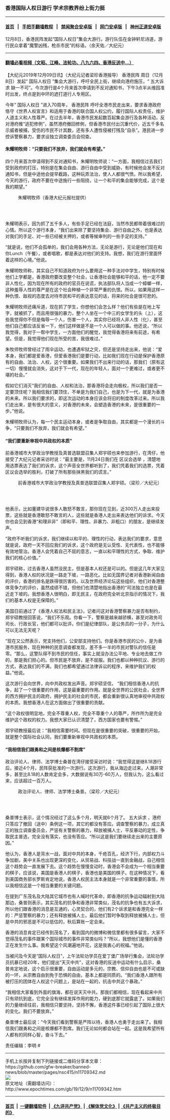 ### 香港国际人权日游行 学术宗教界纷上街力挺
------------------------

#### [首页](https://github.com/gfw-breaker/banned-news/blob/master/README.md) &nbsp;&nbsp;|&nbsp;&nbsp; [手把手翻墙教程](https://github.com/gfw-breaker/guides/wiki) &nbsp;&nbsp;|&nbsp;&nbsp; [禁闻聚合安卓版](https://github.com/gfw-breaker/bn-android) &nbsp;&nbsp;|&nbsp;&nbsp; [网门安卓版](https://github.com/oGate2/oGate) &nbsp;&nbsp;|&nbsp;&nbsp; [神州正道安卓版](https://github.com/SzzdOgate/update) 



<div><img alt="" class="aligncenter wp-post-image" src="http://i.epochtimes.com/assets/uploads/2019/12/1912080600212478-600x400.jpg"/>
<div class="red16 caption">
 12月8日，香港民阵发起“国际人权日”集会大游行。游行队伍在金钟轩尼诗道，游行民众拿着“魔警凶残，枪杀市民”的标语。（余天佑／大纪元）
</div>
</div><hr/>

#### [翻墙必看视频（文昭、江峰、法轮功、八九六四、香港反送中...）](https://github.com/gfw-breaker/banned-news/blob/master/pages/link3.md)

<div><p>
 【大纪元2019年12月09日讯】（大纪元记者梁珍香港报导）
 <ok href="http://www.epochtimes.com/gb/tag/%E9%A6%99%E6%B8%AF%E6%B0%91%E9%98%B5.html">
  香港民阵
 </ok>
 周日（12月8日）发起“
 <ok href="http://www.epochtimes.com/gb/tag/%E5%9B%BD%E9%99%85%E4%BA%BA%E6%9D%83%E6%97%A5.html">
  国际人权日
 </ok>
 ”集会大游行，呼吁全民上街，继续向港府施压，“
 <ok href="http://www.epochtimes.com/gb/tag/%E4%BA%94%E5%A4%A7%E8%AF%89%E6%B1%82.html">
  五大诉求
 </ok>
 缺一不可”。今次游行是4个月来首次申请到不反对通知书，下午3点半从维园准时出发，终点是到中环的遮打道行人专用区。
</p>
<p>
 今年“
 <ok href="http://www.epochtimes.com/gb/tag/%E5%9B%BD%E9%99%85%E4%BA%BA%E6%9D%83%E6%97%A5.html">
  国际人权日
 </ok>
 ”进入70周年，
 <ok href="http://www.epochtimes.com/gb/tag/%E9%A6%99%E6%B8%AF%E6%B0%91%E9%98%B5.html">
  香港民阵
 </ok>
 呼吁全港市民走出来，要求香港政府恪守《世界人权宣言》和适用于香港的联合国人权公约，履行国际人权责任，维护人道主义和人性尊严。在过去半年，香港市民发起数百起集会游行及各种活动，反对港府推“逃犯修例”，虽然港府撤回修例，但香港市民付出沉重代价，近五千多名示威者被捕，受伤的市民不计其数，还有多人遭性侵被打残及“自杀”。港民进一步控诉警察暴力，要求设独立调查委员会彻查。
</p>
<h4>
 朱耀明牧师：“只要我们不放弃，我们就会有希望。”
</h4>
<p>
 四个月来首次申请得到不反对通知书，朱耀明牧师说：“一方面，我相信过去我们受到政府的打压，特别是在集会自由、游行自由中受到威胁，有时候他会发不反对通知书，但是中途他会提早截路，这种玩弄法治，使人人都很气愤。所以我希望，今天的游行，政府不要在中途施行一些阻挠，让一个和平的集会能够完成，这个是我的期望。”
</p>
<figure class="wp-caption aligncenter" id="attachment_11709608" style="width: 450px">
 <ok href="http://i.epochtimes.com/assets/uploads/2019/12/d78640922642be53be167b6b27af362f.jpg">
  <img alt="" class="wp-image-11709608 size-medium" src="http://i.epochtimes.com/assets/uploads/2019/12/d78640922642be53be167b6b27af362f-450x300.jpg"/>
 </ok>
 <br/><figcaption class="wp-caption-text">
  朱耀明牧师（香港大纪元报社提供）
 </figcaption><br/>
</figure><br/>
<p>
 朱耀明表示，因为抓了五千多人，有些手足已经在法庭，当然市民都带着很难过的心情。所以这个游行本身，“我们出来除了要坚持集会、游行自由之外，也是表达对我们的手足、对一些已经被关押的，或者等候审判的一些手足的支持。”
</p>
<p>
 “就是说，他们不会孤单的，我们会用各种方法，无论是游行，无论是他们现在和你Lunch（午餐），或者唱歌，都是表达对他们的支持。我想，我们在游行里面怀着这样的心境。”他说。
</p>
<p>
 朱耀明牧师称，其实自己不知道政府为什么要用这一种手法对中学生，特别有时候他们上学都是，香港政府要改变整个社会，让香港社会能够和平的话，他一定不要非人性化，因为现在所有的政府的官员在说谎，执法部队将人当成一个蟑螂一样，这种羞辱人性的尊严是在这个社会种植一个非常严重的仇恨。所以，如果用这样一种仇恨、敌视的态度去对待市民和平的表达意见的话，将来的社会是很可悲的。
</p>
<p>
 朱耀明牧师还痛斥道，现在抓了学生，你想他们会怎么样？他们有些是在地上写字，就被抓了，而且用很强的暴力，整个人坐在一个中三的女学生的头（上），这些我觉得你不但是侮辱一个人，伤害一个人，其实你已经将人非人性（化），甚至他们自己都应该反省一下，他们这样做是不是一个人可以做的事。他还说，“所以我觉得，我对于一帮中学生，一方面他们的醒觉，我觉得香港将来有前途，有希望。但是，我觉得他们现在所受的苦，我很难过。”
</p>
<p>
 朱牧师牧师曾经过了雨伞运动，也遭遇牢狱之灾，但还是坚持走出来，他说：“爱本身，我们都是爱香港，但爱香港我们是要行动，比如我们现在行动是保护香港原有的自由、法治、人权，这个很重要。如果我们不出来行动的话，那我们（原有这一切）慢慢就会消失，这对于下一代，现在的年轻人，面对一个更难过，或者更不堪的社会。”
</p>
<p>
 假如它们消灭“我们的自由、人权和法治，那香港将会走向极权，所以我们是否一定要顶住呢？我相信我们要顶住，不单是为我们自己，也是为下一代，就是为香港的未来。所以我们要求的，即这次运动的本身应该会将旧的制度改革过来。所以我们走出来，是有很大的意义，对香港的未来，会塑造香港的未来，是很重要的一步。”他说。
</p>
<p>
 朱耀明牧师认为，每一个民主运动本身，或者是争取自由，其实都是一个漫长的斗争，“只要我们不放弃，我们就会有希望。”
</p>
<h4>
 “我们要重新审视中共政权的本质”
</h4>
<p>
 前香港城市大学政治学教授及真普选联盟召集人郑宇硕也来参加游行，在湾仔，他接受了大纪元记者采访时说：“最主要是，11月24日我们在
 <ok href="http://www.epochtimes.com/gb/tag/%E5%8C%BA%E8%AE%AE%E4%BC%9A%E9%80%89%E4%B8%BE.html">
  区议会选举
 </ok>
 ，清楚地用选票表达了我们的诉求，这个声音全世界都听到了，我们凭着我们的选票，凭着区议会选举的胜利，打破了所有那些抹黑我们的谎言。”
</p>
<figure class="wp-caption aligncenter" id="attachment_11709612" style="width: 450px">
 <ok href="http://i.epochtimes.com/assets/uploads/2019/12/DSC00066.jpg">
  <img alt="" class="wp-image-11709612 size-medium" src="http://i.epochtimes.com/assets/uploads/2019/12/DSC00066-450x300.jpg"/>
 </ok>
 <br/><figcaption class="wp-caption-text">
  前香港城市大学政治学教授及真普选联盟召集人郑宇硕。（梁珍／大纪元）
 </figcaption><br/>
</figure><br/>
<p>
 他表示，比如董建华说很多人敢怒不敢言，那你现在见到，近300万人走出来投票，这些就是香港敢怒不敢言的人，这些就是香港人走出来表达他们的诉求。今天你也会见到香港“和理非非”（即和平、理性、非暴力、非粗口）的朋友，是继续发声。
</p>
<p>
 “政府不听我们的诉求，我们继续以和平的、理性的行动，表达我们的要求，意思就是说，政府一天不回应我们的诉求，这个政府是无认受性、无代表性，也不能够有效地管治。香港人会凭着自己不屈的意志，一直以和平理性的方式，争取、维护我们的核心价值。”
</p>
<p>
 郑宇硕称，过去香港人虽然没民主，但是基本人权还是可以的。但是这几年大家见得到，香港人权的状况是一路走下坡，一路恶化。比如无国界记者对香港新闻自由的评价，香港的排名是跌得很厉害的。以及世界经济论坛这些组织，他们对香港整体竞争力的评价，虽然成绩不错，但他们也清楚地指出香港的“司法独立也是在最近走下坡的。我想香港人很明白，即无民主，在政府完全听北京指示的情况下，我们的基本人权是无保障的。”
</p>
<p>
 美国日前通过了《香港人权法和民主法》，记者问这对香港警察暴力是否有制约，郑宇硕教授回答说，“我们不乐观。你看一下，警察是越来越骄横，甚至对政务司司长、行政长官，他们都可以批评。你们是纪律部队，是公务员的一分子，为什么可以无法无天呢？
</p>
<p>
 “现在又公然表示，党支持他们，公安部支持他们。你是香港市民的公仆，是为香港市民服务，现在种种的民意调查都发现，差不多一半的市民对警队的信任是零。“那么，这警队得不到市民的信任，事实上就没办法公平地、专业地去做工作的，那是我们担心的。但市民是不放弃，是不屈服。我们也都以种种抗议、游行的方式，表达我们的不满，我们也都希望通过法律诉讼的程序，来维护我们的权益。”他说。
</p>
<p>
 这次游行会向世界，向中共政权发出声音。郑宇硕坚信， “我们相信香港人的抗争，起了一个很重要的作用，这是最重要的作用。就是全世界的公民社会，全世界的西方拥护民主的政府，拥护民主的社会的市民，都会重新很认真地审视中共政权的本质。我想香港人在这方面做出了很重要的贡献。
</p>
<p>
 “这个政权很明显地，完全不尊重人权，完全不尊重个人的尊严，所作所为是完全维护这个政权的权力。我想大家已认识清楚了，西方国家也要有警惕。”
</p>
<p>
 郑宇硕教授最后说：“我相信需要时间。但现在是很重要的突破，很重要的开始，就是整个国际社会认同，我们要重新审视中共政权的本质。
</p>
<h4>
 “我相信我们跟勇和之间是核爆都不割席”
</h4>
<p>
 政治评论人、律师、法学博士桑普在湾仔接受采访时说：“我觉得这是继8.18游行后，接近4个月，民阵获批准的一次游行。这次游行，我从海边走过来，人潮非常多，甚至比8.18的人数肯定会多，大数据说有30万-60万人，但我认为，这么看过来，应该超过一百万人。
</p>
<figure class="wp-caption aligncenter" id="attachment_11709615" style="width: 450px">
 <ok href="http://i.epochtimes.com/assets/uploads/2019/12/DSC00054.jpg">
  <img alt="" class="wp-image-11709615 size-medium" src="http://i.epochtimes.com/assets/uploads/2019/12/DSC00054-450x300.jpg"/>
 </ok>
 <br/><figcaption class="wp-caption-text">
  政治评论人、律师、法学博士桑普。（梁珍／大纪元）
 </figcaption><br/>
</figure><br/>
<p>
 桑普博士表示，这个情况经过了这么多个月，明天就6个月了。
 <ok href="http://www.epochtimes.com/gb/tag/%E4%BA%94%E5%A4%A7%E8%AF%89%E6%B1%82.html">
  五大诉求
 </ok>
 ，港府只答应了撤回（送中）条例这一项，其它的都没有答应。调查警察的暴力，成立真正的独立调查委员会，严惩有关警察的暴力，释放被捕人士，平反暴动的定性，争取民主普选，完全没有落实，也没有答应。“所以这是我们要继续走出来的主要原因。”
</p>
<p>
 他认为，香港人是背水一战，面对中共的本身，千疮百孔，经济下行，内部权力斗争加剧，美中关系也出现更深的变化，从贸易战、科技战一直到金融战，自己相信这个趋势会一直发展下去。这个趋势在慢慢变动时，香港会不会成为一个相当重要的棋子，应该说，美国是香港人的棋子，香港也是美国的棋子。在这种情况下，看到美国商务部长罗斯肯定地说，香港人权民主法本身就是一个非常重要的事情，所以我相信这是一个相当重要的关键问题。
</p>
<p>
 在提到广东茂名及大陆其它城市也有人喊时代革命，即香港的抗争运动辐射到大陆那边，桑普则表示，其实茂名的抗争和香港非常类似，茂名的抗争也有五大诉求，所以他们跟香港的消息是互通的，心灵契合的，他们有2个诉求是和香港完全一样的：严惩警察的暴力；还有释放被捕人士。最后他们暂时争取到释放被捕人士，但是中共的邪恶是不可以低估的，秋后算账一定会来。
</p>
<p>
 香港的消息肯定已经传到茂名了，看到国内的微博和微信里都有很多留言，大家不觉得茂名的事件跟某个国际城市的事件非常类似吗？“所以，我想他们是懂的香港正在发生什么事。我希望这个风潮遍地开花，这是我衷心的祝福。”他说。
</p>
<p>
 当被问及今天是“国际人权日”，上午法轮功学员在爱丁堡广场举行集会，法轮功学员抗暴已经20年，他们提出“天灭中共”，这对香港的反送中运动有什么启示，桑普肯定地说，这个启示很重要，自由运动是多元的，宗教、信仰自由也是不可或缺的一环，从宗教自由到免于恐惧的自由，基本上都是同质的。“我们香港人跟所有被打压的团体在人权这个问题上，是站在一起的，抗击中共这个暴政。”
</p>
<p>
 “我相信大家看到外面的旗海，都在说天灭中共。那我们都相信，现在看起来中共只有顽抗到底，它完全没有继续发挥作用的能力，硬到底那它就露底了。如果我们的力量继续往前，我相信只要坚持，坚持不懈，香港这件事已经引起了国际上很大的变化。我们不要放弃。”
</p>
<p>
 桑普博士最后说：“今天我们看到警察是严阵以待，香港人也勇于走出来了。我相信我们跟勇和之间是核爆都不割席。我们无论如何都会站在一起。这是我希望所有人都有的同样心智，奋斗下去。”
</p>
<p>
 责任编辑：李明 #
</p>
</div>
<hr/>
手机上长按并复制下列链接或二维码分享本文章：<br/>
https://github.com/gfw-breaker/banned-news/blob/master/pages/nsc415/n11709342.md <br/>
<a href='https://github.com/gfw-breaker/banned-news/blob/master/pages/nsc415/n11709342.md'><img src='https://github.com/gfw-breaker/banned-news/blob/master/pages/nsc415/n11709342.md.png'/></a> <br/>
原文地址（需翻墙访问）：http://www.epochtimes.com/gb/19/12/9/n11709342.htm


------------------------
#### [首页](https://github.com/gfw-breaker/banned-news/blob/master/README.md) &nbsp;|&nbsp; [一键翻墙软件](https://github.com/gfw-breaker/nogfw/blob/master/README.md) &nbsp;| [《九评共产党》](https://github.com/gfw-breaker/9ping.md/blob/master/README.md#九评之一评共产党是什么) | [《解体党文化》](https://github.com/gfw-breaker/jtdwh.md/blob/master/README.md) | [《共产主义的终极目的》](https://github.com/gfw-breaker/gczydzjmd.md/blob/master/README.md)


<img src='http://gfw-breaker.win/banned-news/pages/nsc415/n11709342.md' width='0px' height='0px'/>